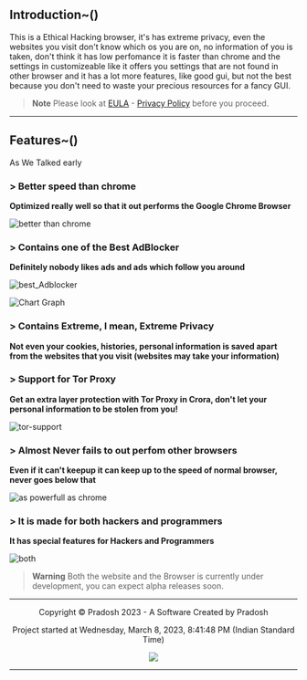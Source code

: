 ## Introduction~()
This is a Ethical Hacking browser, it's has extreme privacy, even the websites you visit don't know which os you are on, no information of you is taken, don't think it has low perfomance it is faster than chrome and the settings in customizeable like it offers you settings that are not found in other browser and it has a lot more features, like good gui, but not the best because you don't need to waste your precious resources for a fancy GUI.

> **Note**
> Please look at [EULA](https://crora-browser.github.io/EULA) - [Privacy Policy](https://crora-browser.github.io/privacy_policy) before you proceed.

---

## Features~()
As We Talked early

### > Better speed than chrome

**Optimized really well so that it out performs the Google Chrome Browser**

![better than chrome](https://user-images.githubusercontent.com/69463173/229420414-9987a843-ddc4-4436-8865-d09ac13e8256.png)

### > Contains one of the Best AdBlocker

**Definitely nobody likes ads and ads which follow you around**

![best_Adblocker](https://user-images.githubusercontent.com/69463173/229422200-26ae6678-435f-4510-989c-cde8cb1e37dc.png)

![Chart Graph](https://user-images.githubusercontent.com/69463173/229422211-9b05edc6-4eb0-48fc-9627-715a6005b044.png)

### > Contains Extreme, I mean, Extreme Privacy

**Not even your cookies, histories, personal information is saved apart from the websites that you visit (websites may take your information)**

### > Support for Tor Proxy

**Get an extra layer protection with Tor Proxy in Crora, don't let your personal information to be stolen from you!**

![tor-support](https://user-images.githubusercontent.com/69463173/229423424-984eb532-7637-4231-8dd2-ec54c4fce3b4.png)

### > Almost Never fails to out perfom other browsers

**Even if it can't keepup it can keep up to the speed of normal browser, never goes below that**

![as powerfull as chrome](https://user-images.githubusercontent.com/69463173/229422703-26f52fe7-f087-4f95-8fb2-cc93b8ed1076.png)

### > It is made for both hackers and programmers

**It has special features for Hackers and Programmers**

![both](https://user-images.githubusercontent.com/69463173/229422876-0761928c-37d5-40d5-bf13-48a0442002a8.png)

> **Warning**
> Both the website and the Browser is currently under development, you can expect alpha releases soon.

---

<p align="center">
Copyright © Pradosh 2023 - A Software Created by Pradosh
</p>
<p align="center">
Project started at Wednesday, March 8, 2023, 8:41:48 PM (Indian Standard Time)
</p>
<p align="center">
<a href="https://hits.seeyoufarm.com"><img src="https://hits.seeyoufarm.com/api/count/incr/badge.svg?url=https%3A%2F%2Fcrora-browser.github.io&count_bg=%233498DB&title_bg=%23434343&icon=&icon_color=%23E7E7E7&title=Views&edge_flat=true"/></a>
</p>

---
